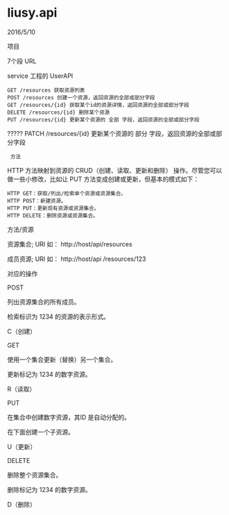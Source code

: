 # liusy.api
2016/5/10

项目

7个段 URL



service 工程的  UserAPI 

    GET /resources 获取资源列表
    POST /resources 创建一个资源，返回资源的全部或部分字段
    GET /resources/{id} 获取某个id的资源详情，返回资源的全部或部分字段
    DELETE /resources/{id} 删除某个资源
    PUT /resources/{id} 更新某个资源的 全部 字段，返回资源的全部或部分字段
   ????? PATCH /resources/{id} 更新某个资源的 部分 字段，返回资源的全部或部分字段

     方法

HTTP 方法映射到资源的 CRUD（创建、读取、更新和删除） 操作。尽管您可以做一些小修改，比如让 PUT 方法变成创建或更新，但基本的模式如下：

    HTTP GET：获取/列出/检索单个资源或资源集合。
    HTTP POST：新建资源。
    HTTP PUT：更新现有资源或资源集合。
    HTTP DELETE：删除资源或资源集合。

方法/资源
	

资源集合; URI 如：
http://host/api/resources
	

成员资源; URI 如：
http://host/api /resources/123
	

对应的操作

POST
	

列出资源集合的所有成员。
	

检索标识为 1234 的资源的表示形式。
	

C（创建）

GET
	

使用一个集合更新（替换）另一个集合。
	

更新标记为 1234 的数字资源。
	

R（读取）

PUT
	

在集合中创建数字资源，其ID 是自动分配的。
	

在下面创建一个子资源。
	

U（更新）

DELETE
	

删除整个资源集合。
	

删除标记为 1234 的数字资源。
	

D（删除）